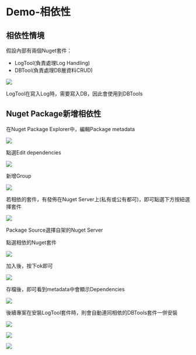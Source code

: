 # Demo-相依性

## 相依性情境

假設內部有兩個Nuget套件：

* LogTool\(負責處理Log Handling\)
* DBTool\(負責處理DB層資料CRUD\)

![](../../.gitbook/assets/image%20%28370%29.png)

LogTool在寫入Log時，需要寫入DB，因此會使用到DBTools

## Nuget Package新增相依性

在Nuget Package Explorer中，編輯Package metadata

![](../../.gitbook/assets/image%20%28334%29.png)

點選Edit dependencies

![](../../.gitbook/assets/image%20%28248%29.png)

新增Group

![](../../.gitbook/assets/image%20%28261%29.png)

若相依的套件，有發佈在Nuget Server上\(私有或公有都可\)，即可點選下方按紐選擇套件

![](../../.gitbook/assets/image%20%28364%29.png)

Package Source選擇自架的Nuget Server

點選相依的Nuget套件

![](../../.gitbook/assets/image%20%28350%29.png)

加入後，按下ok即可

![](../../.gitbook/assets/image%20%28408%29.png)

存檔後，即可看到metadata中會顯示Dependencies

![](../../.gitbook/assets/image%20%28126%29.png)

後續專案在安裝LogTool套件時，則會自動連同相依的DBTools套件一併安裝

![](../../.gitbook/assets/image%20%28280%29.png)

![](../../.gitbook/assets/image%20%28186%29.png)

![](../../.gitbook/assets/image%20%28360%29.png)

